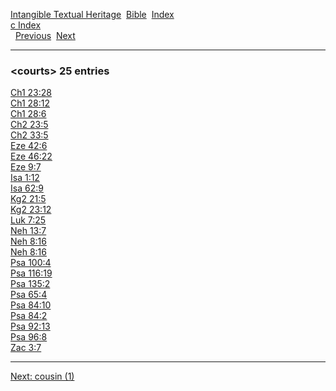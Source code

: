 [Intangible Textual Heritage](../../index)  [Bible](../index) 
[Index](index)   
[c Index](_c_)  
  [Previous](c02644)  [Next](c02646) 

------------------------------------------------------------------------

### &lt;courts&gt; 25 entries

[Ch1 23:28](../kjv/ch1023.htm#028)  
[Ch1 28:12](../kjv/ch1028.htm#012)  
[Ch1 28:6](../kjv/ch1028.htm#006)  
[Ch2 23:5](../kjv/ch2023.htm#005)  
[Ch2 33:5](../kjv/ch2033.htm#005)  
[Eze 42:6](../kjv/eze042.htm#006)  
[Eze 46:22](../kjv/eze046.htm#022)  
[Eze 9:7](../kjv/eze009.htm#007)  
[Isa 1:12](../kjv/isa001.htm#012)  
[Isa 62:9](../kjv/isa062.htm#009)  
[Kg2 21:5](../kjv/kg2021.htm#005)  
[Kg2 23:12](../kjv/kg2023.htm#012)  
[Luk 7:25](../kjv/luk007.htm#025)  
[Neh 13:7](../kjv/neh013.htm#007)  
[Neh 8:16](../kjv/neh008.htm#016)  
[Neh 8:16](../kjv/neh008.htm#016)  
[Psa 100:4](../kjv/psa100.htm#004)  
[Psa 116:19](../kjv/psa116.htm#019)  
[Psa 135:2](../kjv/psa135.htm#002)  
[Psa 65:4](../kjv/psa065.htm#004)  
[Psa 84:10](../kjv/psa084.htm#010)  
[Psa 84:2](../kjv/psa084.htm#002)  
[Psa 92:13](../kjv/psa092.htm#013)  
[Psa 96:8](../kjv/psa096.htm#008)  
[Zac 3:7](../kjv/zac003.htm#007)  

------------------------------------------------------------------------

[Next: cousin (1)](c02646)
